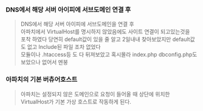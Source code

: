 ### DNS에서 해당 서버 아이피에 서브도메인 연결 후
> DNS에서 해당 서버 아이피에 서브도메인을 연결 후  
> 아파치에서 VirtualHost를 명시하지 않았음에도 사이트 연결이 되고있는것을  
> 포착 하였다  당연히 default값이 있을 줄 알고 2일내내 찾아보았지만 default값도 없고 Include된 파일 조차 없었다  
> 모듈이나 .htaccess등 도 다 뒤져보았고 혹시몰라 index.php dbconfig.php도 보았으나 없어서 멘붕  

### 아파치의 기본 버츄어호스트
> 아파치는 설정되지 않은 도메인으로 요청이 들어올 때 상단에 위치한 VirtualHost가 기본 가상 호스트로 작동하게 된다.
> 